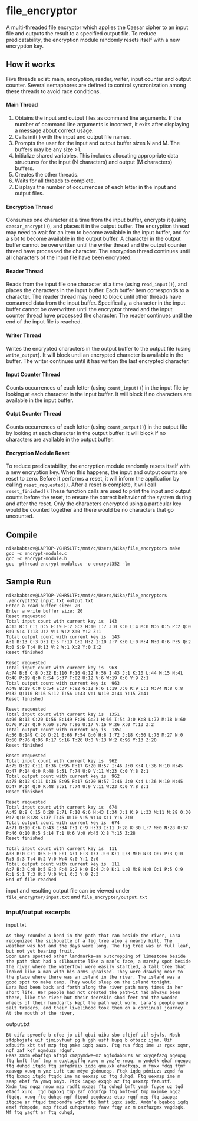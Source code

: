 # file_encryptor

A multi-threaded file encryptor which applies the Caesar cipher to an input file and outputs the result to a specified output file. 
To reduce predicatability, the encryption module randomly resets itself with a new encryption key. 


## How it works 
Five threads exist: main, encryption, reader, writer, input counter and output counter. Several semaphores are defined to control syncronization among these threads to avoid race conditions. 

#### Main Thread 
1. Obtains the input and output files as command line arguments. If the number of 
command line arguments is incorrect, it exits after displaying a message about correct usage. 
2. Calls init( ) with the input and output file names. 
3. Prompts the user for the input and output buffer sizes N and M. The buffers may be any 
size >1. 
4. Initialize shared variables. This includes allocating appropriate data structures for the 
input (N characters) and output (M characters) buffers.
5. Creates the other threads. 
6. Waits for all threads to complete. 
7. Displays the number of occurrences of each letter in the input and output files.
   
#### Encryption Thread
Consumes one character at a time from the input buffer, encrypts it (using `caesar_encrypt()`), and places it in the output buffer. The encryption thread may need to wait for an item to 
become available in the input buffer, and for a slot to become available in the output buffer. A character in the output buffer cannot be overwritten until the writer thread and the output 
counter thread have processed the character. The encryption thread continues until all characters of the input file have been encrypted.

#### Reader Thread 

Reads from the input file one character at a time (using `read_input()`), and places the characters in the input buffer. Each buffer item corresponds to a character. The reader thread may 
need to block until other threads have consumed data from the input buffer. Specifically, a character in the input buffer cannot be overwritten until the encryptor thread and the input 
counter thread have processed the character. The reader continues until the end of the input file is reached.

#### Writer Thread
Writes the encrypted characters in the output buffer to the output file (using `write_output`). It will block until an encrypted character is available in the buffer. The writer 
continues until it has written the last encrypted character. 

#### Input Counter Thread 
Counts occurrences of each letter (using `count_input()`) in the input file by looking at each character in the input buffer. It will block if no characters are available in the input buffer.

#### Outpt Counter Thread 
Counts occurrences of each letter (using `count_output()`) in the output file by looking at each character in the output buffer. It will block if no characters are available in the output buffer.

#### Encryption Module Reset 
To reduce predicatability, the encryption module randomly resets itself with a new encryption key. 
When this happens, the input and output counts are reset to zero. Before it performs a reset, it 
will inform the application by calling `reset_requested()`. After a reset is complete, it will call 
`reset_finished()`.These function calls are used to print the input and output counts before the 
reset, to ensure the correct behavior of the system during and after the reset. Only the 
characters encrypted using a particular key would be counted together and there would be no 
characters that go uncounted.

## Compile
```
nikababtsov@LAPTOP-VGHR5LTP:/mnt/c/Users/Nika/file_encryptor$ make
gcc -c encrypt-module.c
gcc -c encrypt-module.h
gcc -pthread encrypt-module.o -o encrypt352 -lm
```
## Sample Run 
```
nikababtsov@LAPTOP-VGHR5LTP:/mnt/c/Users/Nika/file_encryptor$ ./encrypt352 input.txt output.txt
Enter a read buffer size: 20
Enter a write buffer size: 20
Reset requested
Total input count with current key is  143
A:13 B:3 C:1 D:5 E:19 F:2 G:2 H:10 I:7 J:0 K:0 L:4 M:0 N:6 O:5 P:2 Q:0 R:9 S:4 T:13 U:2 V:1 W:2 X:0 Y:2 Z:1
Total output count with current key is  143
A:1 B:13 C:3 D:1 E:5 F:19 G:2 H:2 I:10 J:7 K:0 L:0 M:4 N:0 O:6 P:5 Q:2 R:0 S:9 T:4 U:13 V:2 W:1 X:2 Y:0 Z:2
Reset finished

Reset requested
Total input count with current key is  963
A:74 B:8 C:8 D:32 E:110 F:16 G:12 H:56 I:43 J:1 K:10 L:44 M:15 N:41 O:48 P:19 Q:0 R:54 S:37 T:82 U:12 V:6 W:19 X:0 Y:9 Z:1
Total output count with current key is  963
A:48 B:19 C:0 D:54 E:37 F:82 G:12 H:6 I:19 J:0 K:9 L:1 M:74 N:8 O:8 P:32 Q:110 R:16 S:12 T:56 U:43 V:1 W:10 X:44 Y:15 Z:41
Reset finished

Reset requested
Total input count with current key is  1351
A:96 B:13 C:20 D:56 E:149 F:26 G:21 H:66 I:54 J:0 K:8 L:72 M:18 N:60 O:76 P:27 Q:0 R:60 S:76 T:96 U:17 V:16 W:26 X:0 Y:13 Z:2
Total output count with current key is  1351
A:56 B:149 C:26 D:21 E:66 F:54 G:0 H:8 I:72 J:18 K:60 L:76 M:27 N:0 O:60 P:76 Q:96 R:17 S:16 T:26 U:0 V:13 W:2 X:96 Y:13 Z:20
Reset finished

Reset requested
Total input count with current key is  962
A:75 B:12 C:11 D:36 E:95 F:17 G:20 H:57 I:46 J:0 K:4 L:36 M:10 N:45 O:47 P:14 Q:0 R:48 S:51 T:74 U:9 V:11 W:23 X:0 Y:8 Z:1
Total output count with current key is  962
A:75 B:12 C:11 D:36 E:95 F:17 G:20 H:57 I:46 J:0 K:4 L:36 M:10 N:45 O:47 P:14 Q:0 R:48 S:51 T:74 U:9 V:11 W:23 X:0 Y:8 Z:1
Reset finished

Reset requested
Total input count with current key is  674
A:45 B:8 C:15 D:28 E:71 F:10 G:6 H:43 I:34 J:1 K:9 L:33 M:11 N:28 O:30 P:7 Q:0 R:28 S:37 T:46 U:10 V:5 W:14 X:1 Y:6 Z:0
Total output count with current key is  674
A:71 B:10 C:6 D:43 E:34 F:1 G:9 H:33 I:11 J:28 K:30 L:7 M:0 N:28 O:37 P:46 Q:10 R:5 S:14 T:1 U:6 V:0 W:45 X:8 Y:15 Z:28
Reset finished

Total input count with current key is  111
A:8 B:0 C:1 D:5 E:9 F:1 G:1 H:3 I:3 J:0 K:1 L:3 M:0 N:3 O:7 P:3 Q:0 R:5 S:3 T:4 U:2 V:0 W:4 X:0 Y:1 Z:0
Total output count with current key is  111
A:7 B:3 C:0 D:5 E:3 F:4 G:2 H:0 I:4 J:0 K:1 L:0 M:8 N:0 O:1 P:5 Q:9 R:1 S:1 T:3 U:3 V:0 W:1 X:3 Y:0 Z:3
End of file reached
```

input and resulting output file can be viewed under `file_encryptor/input.txt` and  `file_encrypter/output.txt`

### input/output excerpts

input.txt 
```
As they rounded a bend in the path that ran beside the river, Lara recognized the silhouette of a fig tree atop a nearby hill. The weather was hot and the days were long. The fig tree was in full leaf, but not yet bearing fruit.
Soon Lara spotted other landmarks—an outcropping of limestone beside the path that had a silhouette like a man’s face, a marshy spot beside the river where the waterfowl were easily startled, a tall tree that looked like a man with his arms upraised. They were drawing near to the place where there was an island in the river. The island was a good spot to make camp. They would sleep on the island tonight.
Lara had been back and forth along the river path many times in her short life. Her people had not created the path—it had always been there, like the river—but their deerskin-shod feet and the wooden wheels of their handcarts kept the path well worn. Lara’s people were salt traders, and their livelihood took them on a continual journey.
At the mouth of the river,
```

output.txt 

```
Bt uifz spvoefe b cfoe jo uif qbui uibu sbo cftjef uif sjwfs, Mbsb sfdphojafe uif tjmipvfuuf pg b gjh usff bupq b ofbscz ijmm. Uif xfbuifs xbt taf mzp ftq pmke iqdq xazs. Ftq rus fdqq ime uz rgxx xqmr, ngf zaf kqf nqmduzs rdguf.
Eaaz Xmdm ebaffqp aftqd xmzpymdwe—mz agfodabbuzs ar xuyqefazq nqeupq ftq bmft ftmf tmp m euxtagqffq xuwq m ymz’e rmoq, m ymdetk ebaf nqeupq ftq duhqd itqdq ftq imfqdraix iqdq qmeuxk efmdfxqp, m fmxx fdqq ftmf xaawqp xuwq m ymz iuft tue mdye gbdmueqp. Ftqk iqdq pdmiuzs zqmd fa ftq bxmoq itqdq ftqdq ime mz uexmzp uz ftq duhqd. Ftq uexmzp ime m saap ebaf fa ymwq omyb. Ftqk iagxp exqqb az ftq uexmzp fazustf.
Xmdm tmp nqqz nmow mzp radft mxazs ftq duhqd bmft ymzk fuyqe uz tqd etadf xurq. Tqd bqabxq tmp zaf odqmfqp ftq bmft—uf tmp mximke nqqz ftqdq, xuwq ftq duhqd—ngf ftqud pqqdewuz-etap rqqf mzp ftq iaapqz itqqxe ar ftqud tmzpomdfe wqbf ftq bmft iqxx iadz. Xmdm’e bqabxq iqdq emxf fdmpqde, mzp ftqud xuhqxutaap faaw ftqy az m oazfuzgmx vagdzqk.
Mf ftq yagft ar ftq duhqd,
```




